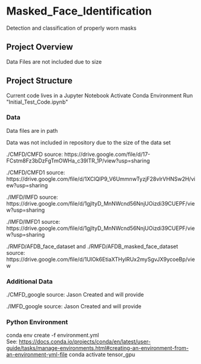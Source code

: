 # Masked_Face_Identification
Detection and classification of properly worn masks

## Project Overview
Data Files are not included due to size

## Project Structure
Current code lives in a Jupyter Notebook
Activate Conda Environment
Run "Initial_Test_Code.ipynb"

### Data
<p> Data files are in path <br>
<p> Data was not included in repository due to the size of the data set <br>
<p> ./CMFD/CMFD source: https://drive.google.com/file/d/17-FCstm8Fz3bDzFgTmOWHa_c39lTR_1P/view?usp=sharing <br>
<p> ./CMFD/CMFD1 source: https://drive.google.com/file/d/1XClQlP9_V6UmmnwTyzjF28vlrVHNSw2H/view?usp=sharing <br>
<p> ./IMFD/IMFD source: https://drive.google.com/file/d/1gjltyD_MnNWcnd56NnjUOizdi39CUEPF/view?usp=sharing <br>
<p> ./IMFD/IMFD1 source: https://drive.google.com/file/d/1gjltyD_MnNWcnd56NnjUOizdi39CUEPF/view?usp=sharing <br>
<p> ./RMFD/AFDB_face_dataset and ./RMFD/AFDB_masked_face_dataset source: https://drive.google.com/file/d/1UlOk6EtiaXTHylRUx2mySgvJX9ycoeBp/view </p>

### Additional Data
<p> ./CMFD_google source: Jason Created and will provide <br>
<p> ./IMFD_google source: Jason Created and will provide </p>

### Python Environment
conda env create -f environment.yml <br>
See: https://docs.conda.io/projects/conda/en/latest/user-guide/tasks/manage-environments.html#creating-an-environment-from-an-environment-yml-file
conda activate tensor_gpu